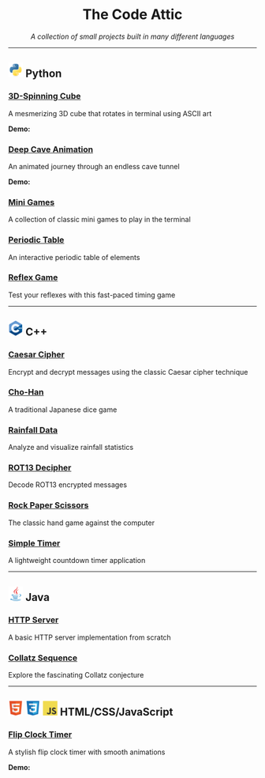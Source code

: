 <h1 align="center">The Code Attic</h1>

<p align="center"><i>A collection of small projects built in many different languages</i></p>

---

## <img src="https://raw.githubusercontent.com/devicons/devicon/master/icons/python/python-original.svg" width="30" height="30" alt="Python"/> Python

### [3D-Spinning Cube](https://github.com/Lokonco/CodeAttic/blob/main/Python/3D-SpinningCube.py)
A mesmerizing 3D cube that rotates in terminal using ASCII art

**Demo:**
<!-- Add your GIF here: ![3D Cube Demo](path/to/your/gif.gif) -->

### [Deep Cave Animation](https://github.com/Lokonco/CodeAttic/blob/main/Python/DeepCaveAnimation.py)
An animated journey through an endless cave tunnel

**Demo:**
<!-- Add your GIF here: ![Cave Animation Demo](path/to/your/gif.gif) -->

### [Mini Games](https://github.com/Lokonco/CodeAttic/blob/main/Python/MiniGames.py)
A collection of classic mini games to play in the terminal

### [Periodic Table](https://github.com/Lokonco/CodeAttic/blob/main/Python/PerodicTable.py)
An interactive periodic table of elements

### [Reflex Game](https://github.com/Lokonco/CodeAttic/blob/main/Python/ReflexGame.py)
Test your reflexes with this fast-paced timing game

---

## <img src="https://raw.githubusercontent.com/devicons/devicon/master/icons/cplusplus/cplusplus-original.svg" width="30" height="30" alt="C++"/> C++

### [Caesar Cipher](https://github.com/Lokonco/CodeAttic/blob/main/C%2B%2B/CeaserCypher.cpp)
Encrypt and decrypt messages using the classic Caesar cipher technique

### [Cho-Han](https://github.com/Lokonco/CodeAttic/blob/main/C%2B%2B/Cho-Han.cpp)
A traditional Japanese dice game

### [Rainfall Data](https://github.com/Lokonco/CodeAttic/blob/main/C%2B%2B/rainfalldata.cpp)
Analyze and visualize rainfall statistics

### [ROT13 Decipher](https://github.com/Lokonco/CodeAttic/blob/main/C%2B%2B/rot13Decypher.cpp)
Decode ROT13 encrypted messages

### [Rock Paper Scissors](https://github.com/Lokonco/CodeAttic/blob/main/C%2B%2B/rps.cpp)
The classic hand game against the computer

### [Simple Timer](https://github.com/Lokonco/CodeAttic/blob/main/C%2B%2B/simpletimer.cpp)
A lightweight countdown timer application

---

## <img src="https://raw.githubusercontent.com/devicons/devicon/master/icons/java/java-original.svg" width="30" height="30" alt="Java"/> Java

### [HTTP Server](https://github.com/Lokonco/CodeAttic/blob/main/Java/HttpServer.java)
A basic HTTP server implementation from scratch

### [Collatz Sequence](https://github.com/Lokonco/CodeAttic/blob/main/Java/CollatzSequence.java)
Explore the fascinating Collatz conjecture

---

## <img src="https://raw.githubusercontent.com/devicons/devicon/master/icons/html5/html5-original.svg" width="30" height="30" alt="HTML"/> <img src="https://raw.githubusercontent.com/devicons/devicon/master/icons/css3/css3-original.svg" width="30" height="30" alt="CSS"/> <img src="https://raw.githubusercontent.com/devicons/devicon/master/icons/javascript/javascript-original.svg" width="30" height="30" alt="JavaScript"/> HTML/CSS/JavaScript

### [Flip Clock Timer](https://github.com/Lokonco/CodeAttic/tree/main/Html-Css-Js-Ts/FlipClockTimer)
A stylish flip clock timer with smooth animations

**Demo:**
<!-- Add your GIF here: ![Flip Clock Demo](path/to/your/gif.gif) -->
